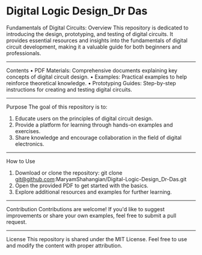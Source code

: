 # Digital Logic Design_Dr Das
Fundamentals of Digital Circuits:
Overview
This repository is dedicated to introducing the design, prototyping, and testing of digital circuits. It provides essential resources and insights into the fundamentals of digital circuit development, making it a valuable guide for both beginners and professionals.
________________________________________
Contents
•	PDF Materials: Comprehensive documents explaining key concepts of digital circuit design.
•	Examples: Practical examples to help reinforce theoretical knowledge.
•	Prototyping Guides: Step-by-step instructions for creating and testing digital circuits.
________________________________________
Purpose
The goal of this repository is to:
1.	Educate users on the principles of digital circuit design.
2.	Provide a platform for learning through hands-on examples and exercises.
3.	Share knowledge and encourage collaboration in the field of digital electronics.
________________________________________
How to Use
1.	Download or clone the repository: 
git clone git@github.com:MaryamShahangian/Digital-Logic-Design_Dr-Das.git
2.	Open the provided PDF to get started with the basics.
3.	Explore additional resources and examples for further learning.
________________________________________
Contribution
Contributions are welcome! If you'd like to suggest improvements or share your own examples, feel free to submit a pull request.
________________________________________
License
This repository is shared under the MIT License. Feel free to use and modify the content with proper attribution.
